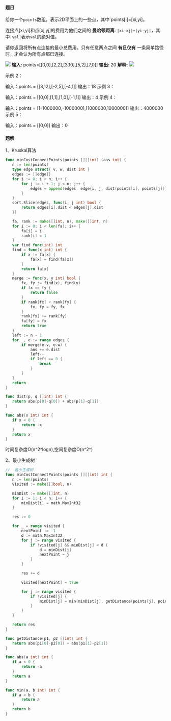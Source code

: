 #### 题目
 给你一个`points`数组，表示2D平面上的一些点，其中`points[i]=[xi,yi]。
 
 连接点[xi,yi]和点[xj,yj]的费用为他们之间的 **曼哈顿距离**: `|xi-xj|+|yi-yj|`，其中`|val|`表示`val`的绝对值。
 
 请你返回将所有点连接的最小总费用。只有任意两点之间  **有且仅有** 一条简单路径时，才会认为所有点都已连接。
 
 ![](https://assets.leetcode.com/uploads/2020/08/26/d.png)
 **输入:** points=[[0,0],[2,2],[3,10],[5,2],[7,0]]
 **输出:** 20
 **解释:** ![](https://assets.leetcode.com/uploads/2020/08/26/c.png)
 
 示例 2：
 
 输入：points = [[3,12],[-2,5],[-4,1]]
 输出：18
 示例 3：
 
 输入：points = [[0,0],[1,1],[1,0],[-1,1]]
 输出：4
 示例 4：
 
 输入：points = [[-1000000,-1000000],[1000000,1000000]]
 输出：4000000
 示例 5：
 
 输入：points = [[0,0]]
 输出：0

 #### 题解
 1、Kruskal算法
 
 ```go
func minCostConnectPoints(points [][]int) (ans int) {
	n := len(points)
	type edge struct{ v, w, dist int }
	edges := []edge{}
	for i := 0; i < n; i++ {
		for j := i + 1; j < n; j++ {
			edges = append(edges, edge{i, j, dist(points[i], points[j])})
		}
	}
	sort.Slice(edges, func(i, j int) bool {
		return edges[i].dist < edges[j].dist
	})

	fa, rank := make([]int, n), make([]int, n)
	for i := 0; i < len(fa); i++ {
		fa[i] = i
		rank[i] = 1
	}
	var find func(int) int
	find = func(x int) int {
		if x != fa[x] {
			fa[x] = find(fa[x])
		}
		return fa[x]
	}
	merge := func(x, y int) bool {
		fx, fy := find(x), find(y)
		if fx == fy {
			return false
		}
		if rank[fx] < rank[fy] {
			fx, fy = fy, fx
		}
		rank[fx] += rank[fy]
		fa[fy] = fx
		return true
	}
	left := n - 1
	for _, e := range edges {
		if merge(e.v, e.w) {
			ans += e.dist
			left--
			if left == 0 {
				break
			}
		}
	}
	return
}

func dist(p, q []int) int {
	return abs(p[0]-q[0]) + abs(p[1]-q[1])
}

func abs(x int) int {
	if x < 0 {
		return -x
	}
	return x
}
```
 时间复杂度O(n^2^logn),空间复杂度O(n^2^)
 
 2、最小生成树
 ```go
//  最小生成树
func minCostConnectPoints(points [][]int) int {
	n := len(points)
	visited := make([]bool, n)

	minDist := make([]int, n)
	for i := 1; i < n; i++ {
		minDist[i] = math.MaxInt32
	}

	res := 0

	for _ = range visited {
		nextPoint := -1
		d := math.MaxInt32
		for j := range visited {
			if !visited[j] && minDist[j] < d {
				d = minDist[j]
				nextPoint = j
			}
		}

		res += d

		visited[nextPoint] = true

		for j := range visited {
			if !visited[j] {
				minDist[j] = min(minDist[j], getDistance(points[j], points[nextPoint]))
			}
		}
	}

	return res
}

func getDistance(p1, p2 []int) int {
	return abs(p1[0]-p2[0]) + abs(p1[1]-p2[1])
}

func abs(a int) int {
	if a < 0 {
		return -a
	}
	return a
}

func min(a, b int) int {
	if a < b {
		return a
	}
	return b
}
```
